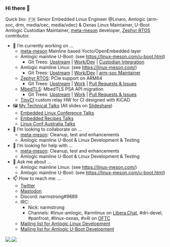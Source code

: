 ### Hi there 👋

Quick bio: :fr: Senior Embedded Linux Engineer @Linaro, Amlogic (arm-soc, drm, media/cec, media/vdec) & Oxnas Linux Maintainer, U-Boot Amlogic Custodian Maintainer, [meta-meson](https://github.com/superna9999/meta-meson) developer, [Zephyr RTOS](https://github.com/zephyrproject-rtos/zephyr) contributor.

- 🔭 I’m currently working on ...
  - [meta-meson](https://github.com/superna9999/meta-meson) Mainline based Yocto/OpenEmbedded layer
  - Amlogic mainline U-Boot: (see https://linux-meson.com/u-boot.html)
    - Git Trees: [Upstream](https://github.com/u-boot/u-boot) | [Work/Dev](https://github.com/superna9999/u-boot) | [Custodian Integration](https://source.denx.de/u-boot/custodians/u-boot-amlogic)
  - Amlogic mainline Linux: (see https://linux-meson.com/)
    - Git Trees: [Upstream](https://github.com/torvalds/linux) | [Work/Dev](https://github.com/superna9999/linux) | [arm-soc Maintainer](https://git.kernel.org/pub/scm/linux/kernel/git/amlogic/linux.git/)
  - [Zephyr RTOS](https://github.com/zephyrproject-rtos/zephyr): PCIe support on ARM64
    - Git Trees: [Upstream](https://github.com/zephyrproject-rtos/zephyr) | [Work](https://github.com/superna9999/zephyr) | [Pull Requests & Issues](https://github.com/zephyrproject-rtos/zephyr/issues?q=is%3Aopen+author%3Asuperna9999)
  - [MbedTLS](https://github.com/ARMmbed/mbedtls): MbedTLS PSA API migration
    - Git Trees: [Upstream](https://github.com/ARMmbed/mbedtls) | [Work](https://github.com/superna9999/mbedtls) | [Pull Requests & Issues](https://github.com/ARMmbed/mbedtls/issues?q=is%3Aopen+author%3Asuperna9999)
  - [TinyCI](https://github.com/superna9999/tinyci) custom relay HW for CI designed with KiCAD
- :framed_picture: [My Technical Talks](https://github.com/superna9999/superna9999/wiki/Talks) (All slides on [Slideshare](https://fr.slideshare.net/superna/presentations))
  - [Embedded Linux Conference Talks](https://github.com/superna9999/superna9999/wiki/ELC-Talks)
  - [Embedded Recipes Talks](https://github.com/superna9999/superna9999/wiki/ER-Talks)
  - [Linux Conf Australia Talks](https://github.com/superna9999/superna9999/wiki/LCA-Talks)
- 👯 I’m looking to collaborate on ...
  - [meta-meson](https://github.com/superna9999/meta-meson): Cleanup, test and enhancements
  - Amlogic mainline U-Boot & Linux Development & Testing
- 🤔 I’m looking for help with ...
  - [meta-meson](https://github.com/superna9999/meta-meson): Cleanup, test and enhancements
  - Amlogic mainline U-Boot & Linux Development & Testing
- 💬 Ask me about ...
  - Amlogic mainline Linux: (see https://linux-meson.com/)
  - Amlogic mainline U-Boot: (see https://linux-meson.com/u-boot.html)
- 📫 How to reach me: ...
  - [Twitter](https://twitter.com/superna9999)
  - [Mastodon](https://social.linux.pizza/@superna9999)
  - Discord: narmstrong#9689
  - IRC:
    - Nick: narmstrong
    - Channels: #linux-amlogic, #armlinux on [Libera.Chat](https://libera.chat/), #dri-devel, #panfrost, #linux-oxnas, #v4l on [OFTC](https://www.oftc.net/)
  - [Mailing list for Amlogic Linux Development](http://lists.infradead.org/mailman/listinfo/linux-amlogic)
  - [Mailing list for Amlogic U-Boot Development](https://groups.io/g/u-boot-amlogic)

<!--
**superna9999/superna9999** is a ✨ _special_ ✨ repository because its `README.md` (this file) appears on your GitHub profile.

Here are some ideas to get you started:

- 🔭 I’m currently working on ...
- 🌱 I’m currently learning ...
- 👯 I’m looking to collaborate on ...
- 🤔 I’m looking for help with ...
- 💬 Ask me about ...
- 📫 How to reach me: ...
- 😄 Pronouns: ...
- ⚡ Fun fact: ...
-->

<a href="https://github.com/anuraghazra/github-readme-stats">
  <img align="center" src="https://github-readme-stats.vercel.app/api?username=superna9999&count_private=true&show_icons=true&include_all_commits=yes&hide_rank=yes" />
</a>
<a href="https://github.com/anuraghazra/convoychat">
  <img align="center" src="https://github-readme-stats.vercel.app/api/top-langs/?username=superna9999&layout=compact" />
</a>

